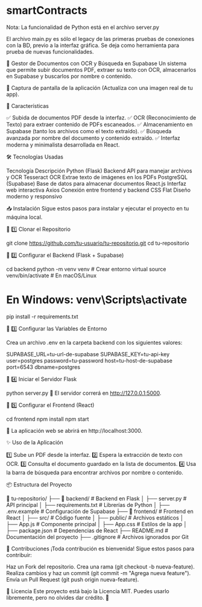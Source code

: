 # smartContracts

Nota: La funcionalidad de Python está en el archivo server.py

El archivo main.py es sólo el legacy de las primeras pruebas de conexiones con la BD, previo a la interfaz gráfica. Se deja como herramienta para prueba de nuevas funcionalidades.

📂 Gestor de Documentos con OCR y Búsqueda en Supabase
Un sistema que permite subir documentos PDF, extraer su texto con OCR, almacenarlos en Supabase y buscarlos por nombre o contenido.


📌 Captura de pantalla de la aplicación (Actualiza con una imagen real de tu app).

🚀 Características

✅ Subida de documentos PDF desde la interfaz.
✅ OCR (Reconocimiento de Texto) para extraer contenido de PDFs escaneados.
✅ Almacenamiento en Supabase (tanto los archivos como el texto extraído).
✅ Búsqueda avanzada por nombre del documento y contenido extraído.
✅ Interfaz moderna y minimalista desarrollada en React.

🛠 Tecnologías Usadas

Tecnología	Descripción
Python (Flask)	Backend API para manejar archivos y OCR
Tesseract OCR	Extrae texto de imágenes en los PDFs
PostgreSQL (Supabase)	Base de datos para almacenar documentos
React.js	Interfaz web interactiva
Axios	Conexión entre frontend y backend
CSS Flat	Diseño moderno y responsivo

📥 Instalación
Sigue estos pasos para instalar y ejecutar el proyecto en tu máquina local.

🔹 1️⃣ Clonar el Repositorio

git clone https://github.com/tu-usuario/tu-repositorio.git
cd tu-repositorio

🔹 2️⃣ Configurar el Backend (Flask + Supabase)

cd backend
python -m venv venv      # Crear entorno virtual
source venv/bin/activate # En macOS/Linux
# En Windows: venv\Scripts\activate
pip install -r requirements.txt

🔹 3️⃣ Configurar las Variables de Entorno

Crea un archivo .env en la carpeta backend con los siguientes valores:


SUPABASE_URL=tu-url-de-supabase
SUPABASE_KEY=tu-api-key
user=postgres
password=tu-password
host=tu-host-de-supabase
port=6543
dbname=postgres

🔹 4️⃣ Iniciar el Servidor Flask

python server.py
📌 El servidor correrá en http://127.0.0.1:5000.

🔹 5️⃣ Configurar el Frontend (React)

cd frontend
npm install
npm start

📌 La aplicación web se abrirá en http://localhost:3000.

✨ Uso de la Aplicación

1️⃣ Sube un PDF desde la interfaz.
2️⃣ Espera la extracción de texto con OCR.
3️⃣ Consulta el documento guardado en la lista de documentos.
4️⃣ Usa la barra de búsqueda para encontrar archivos por nombre o contenido.

📦 Estructura del Proyecto

📂 tu-repositorio/
 ├── 📂 backend/         # Backend en Flask
 │   ├── server.py       # API principal
 │   ├── requirements.txt # Librerías de Python
 │   ├── .env.example    # Configuración de Supabase
 ├── 📂 frontend/        # Frontend en React
 │   ├── src/            # Código fuente
 │   ├── public/         # Archivos estáticos
 │   ├── App.js          # Componente principal
 │   ├── App.css         # Estilos de la app
 │   ├── package.json    # Dependencias de React
 ├── README.md           # Documentación del proyecto
 ├── .gitignore          # Archivos ignorados por Git

 
🤝 Contribuciones
¡Toda contribución es bienvenida! Sigue estos pasos para contribuir:

Haz un Fork del repositorio.
Crea una rama (git checkout -b nueva-feature).
Realiza cambios y haz un commit (git commit -m "Agrega nueva feature").
Envía un Pull Request (git push origin nueva-feature).


📄 Licencia
Este proyecto está bajo la Licencia MIT. Puedes usarlo libremente, pero no olvides dar crédito. 📜

